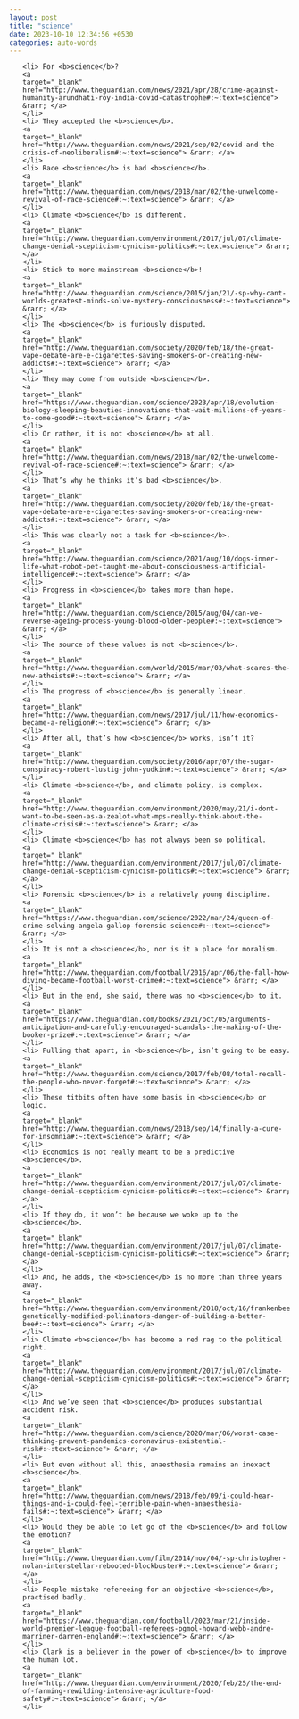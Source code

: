 ```yaml
---
layout: post
title: "science"
date: 2023-10-10 12:34:56 +0530
categories: auto-words
---
```

<ol>

    <li> For <b>science</b>?
    <a 
    target="_blank" 
    href="http://www.theguardian.com/news/2021/apr/28/crime-against-humanity-arundhati-roy-india-covid-catastrophe#:~:text=science"> &rarr; </a>
    </li>
    <li> They accepted the <b>science</b>.
    <a 
    target="_blank" 
    href="http://www.theguardian.com/news/2021/sep/02/covid-and-the-crisis-of-neoliberalism#:~:text=science"> &rarr; </a>
    </li>
    <li> Race <b>science</b> is bad <b>science</b>.
    <a 
    target="_blank" 
    href="http://www.theguardian.com/news/2018/mar/02/the-unwelcome-revival-of-race-science#:~:text=science"> &rarr; </a>
    </li>
    <li> Climate <b>science</b> is different.
    <a 
    target="_blank" 
    href="http://www.theguardian.com/environment/2017/jul/07/climate-change-denial-scepticism-cynicism-politics#:~:text=science"> &rarr; </a>
    </li>
    <li> Stick to more mainstream <b>science</b>!
    <a 
    target="_blank" 
    href="http://www.theguardian.com/science/2015/jan/21/-sp-why-cant-worlds-greatest-minds-solve-mystery-consciousness#:~:text=science"> &rarr; </a>
    </li>
    <li> The <b>science</b> is furiously disputed.
    <a 
    target="_blank" 
    href="http://www.theguardian.com/society/2020/feb/18/the-great-vape-debate-are-e-cigarettes-saving-smokers-or-creating-new-addicts#:~:text=science"> &rarr; </a>
    </li>
    <li> They may come from outside <b>science</b>.
    <a 
    target="_blank" 
    href="https://www.theguardian.com/science/2023/apr/18/evolution-biology-sleeping-beauties-innovations-that-wait-millions-of-years-to-come-good#:~:text=science"> &rarr; </a>
    </li>
    <li> Or rather, it is not <b>science</b> at all.
    <a 
    target="_blank" 
    href="http://www.theguardian.com/news/2018/mar/02/the-unwelcome-revival-of-race-science#:~:text=science"> &rarr; </a>
    </li>
    <li> That’s why he thinks it’s bad <b>science</b>.
    <a 
    target="_blank" 
    href="http://www.theguardian.com/society/2020/feb/18/the-great-vape-debate-are-e-cigarettes-saving-smokers-or-creating-new-addicts#:~:text=science"> &rarr; </a>
    </li>
    <li> This was clearly not a task for <b>science</b>.
    <a 
    target="_blank" 
    href="http://www.theguardian.com/science/2021/aug/10/dogs-inner-life-what-robot-pet-taught-me-about-consciousness-artificial-intelligence#:~:text=science"> &rarr; </a>
    </li>
    <li> Progress in <b>science</b> takes more than hope.
    <a 
    target="_blank" 
    href="http://www.theguardian.com/science/2015/aug/04/can-we-reverse-ageing-process-young-blood-older-people#:~:text=science"> &rarr; </a>
    </li>
    <li> The source of these values is not <b>science</b>.
    <a 
    target="_blank" 
    href="http://www.theguardian.com/world/2015/mar/03/what-scares-the-new-atheists#:~:text=science"> &rarr; </a>
    </li>
    <li> The progress of <b>science</b> is generally linear.
    <a 
    target="_blank" 
    href="http://www.theguardian.com/news/2017/jul/11/how-economics-became-a-religion#:~:text=science"> &rarr; </a>
    </li>
    <li> After all, that’s how <b>science</b> works, isn’t it?
    <a 
    target="_blank" 
    href="http://www.theguardian.com/society/2016/apr/07/the-sugar-conspiracy-robert-lustig-john-yudkin#:~:text=science"> &rarr; </a>
    </li>
    <li> Climate <b>science</b>, and climate policy, is complex.
    <a 
    target="_blank" 
    href="http://www.theguardian.com/environment/2020/may/21/i-dont-want-to-be-seen-as-a-zealot-what-mps-really-think-about-the-climate-crisis#:~:text=science"> &rarr; </a>
    </li>
    <li> Climate <b>science</b> has not always been so political.
    <a 
    target="_blank" 
    href="http://www.theguardian.com/environment/2017/jul/07/climate-change-denial-scepticism-cynicism-politics#:~:text=science"> &rarr; </a>
    </li>
    <li> Forensic <b>science</b> is a relatively young discipline.
    <a 
    target="_blank" 
    href="https://www.theguardian.com/science/2022/mar/24/queen-of-crime-solving-angela-gallop-forensic-science#:~:text=science"> &rarr; </a>
    </li>
    <li> It is not a <b>science</b>, nor is it a place for moralism.
    <a 
    target="_blank" 
    href="http://www.theguardian.com/football/2016/apr/06/the-fall-how-diving-became-football-worst-crime#:~:text=science"> &rarr; </a>
    </li>
    <li> But in the end, she said, there was no <b>science</b> to it.
    <a 
    target="_blank" 
    href="https://www.theguardian.com/books/2021/oct/05/arguments-anticipation-and-carefully-encouraged-scandals-the-making-of-the-booker-prize#:~:text=science"> &rarr; </a>
    </li>
    <li> Pulling that apart, in <b>science</b>, isn’t going to be easy.
    <a 
    target="_blank" 
    href="http://www.theguardian.com/science/2017/feb/08/total-recall-the-people-who-never-forget#:~:text=science"> &rarr; </a>
    </li>
    <li> These titbits often have some basis in <b>science</b> or logic.
    <a 
    target="_blank" 
    href="http://www.theguardian.com/news/2018/sep/14/finally-a-cure-for-insomnia#:~:text=science"> &rarr; </a>
    </li>
    <li> Economics is not really meant to be a predictive <b>science</b>.
    <a 
    target="_blank" 
    href="http://www.theguardian.com/environment/2017/jul/07/climate-change-denial-scepticism-cynicism-politics#:~:text=science"> &rarr; </a>
    </li>
    <li> If they do, it won’t be because we woke up to the <b>science</b>.
    <a 
    target="_blank" 
    href="http://www.theguardian.com/environment/2017/jul/07/climate-change-denial-scepticism-cynicism-politics#:~:text=science"> &rarr; </a>
    </li>
    <li> And, he adds, the <b>science</b> is no more than three years away.
    <a 
    target="_blank" 
    href="http://www.theguardian.com/environment/2018/oct/16/frankenbees-genetically-modified-pollinators-danger-of-building-a-better-bee#:~:text=science"> &rarr; </a>
    </li>
    <li> Climate <b>science</b> has become a red rag to the political right.
    <a 
    target="_blank" 
    href="http://www.theguardian.com/environment/2017/jul/07/climate-change-denial-scepticism-cynicism-politics#:~:text=science"> &rarr; </a>
    </li>
    <li> And we’ve seen that <b>science</b> produces substantial accident risk.
    <a 
    target="_blank" 
    href="http://www.theguardian.com/science/2020/mar/06/worst-case-thinking-prevent-pandemics-coronavirus-existential-risk#:~:text=science"> &rarr; </a>
    </li>
    <li> But even without all this, anaesthesia remains an inexact <b>science</b>.
    <a 
    target="_blank" 
    href="http://www.theguardian.com/news/2018/feb/09/i-could-hear-things-and-i-could-feel-terrible-pain-when-anaesthesia-fails#:~:text=science"> &rarr; </a>
    </li>
    <li> Would they be able to let go of the <b>science</b> and follow the emotion?
    <a 
    target="_blank" 
    href="http://www.theguardian.com/film/2014/nov/04/-sp-christopher-nolan-interstellar-rebooted-blockbuster#:~:text=science"> &rarr; </a>
    </li>
    <li> People mistake refereeing for an objective <b>science</b>, practised badly.
    <a 
    target="_blank" 
    href="https://www.theguardian.com/football/2023/mar/21/inside-world-premier-league-football-referees-pgmol-howard-webb-andre-marriner-darren-england#:~:text=science"> &rarr; </a>
    </li>
    <li> Clark is a believer in the power of <b>science</b> to improve the human lot.
    <a 
    target="_blank" 
    href="http://www.theguardian.com/environment/2020/feb/25/the-end-of-farming-rewilding-intensive-agriculture-food-safety#:~:text=science"> &rarr; </a>
    </li>
